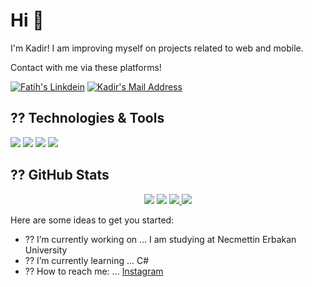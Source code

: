 
# Hi 👋

I'm Kadir! I am improving myself on projects related to web and mobile.

Contact with me via these platforms! 

  <a href="https://www.linkedin.com/in/kadir-aztekin-a3178b1a9/" target="_blank" rel="nofollow"><img alt="Fatih's Linkdein" src="https://img.shields.io/badge/LinkedIn-0077B5?style=for-the-badge&logo=linkedin&logoColor=white" /></a>
  <a href="mailto:aztekadir@gmail.com" target="_blank" rel="nofollow"><img alt="Kadir's Mail Address" src="https://img.shields.io/badge/Gmail-D14836?style=for-the-badge&logo=gmail&logoColor=white" /></a>

  
## ?? Technologies & Tools 
<img src="https://img.shields.io/badge/C%23-239120?style=for-the-badge&logo=c-sharp&logoColor=white"></img>
<img src="https://img.shields.io/badge/.NET-5C2D91?style=for-the-badge&logo=.net&logoColor=white"></img>
<img src="https://img.shields.io/badge/Microsoft_SQL_Server-CC2927?style=for-the-badge&logo=microsoft-sql-server&logoColor=white"></img>
<img src="https://img.shields.io/badge/Windows-0078D6?style=for-the-badge&logo=windows&logoColor=white"></img>

## ?? GitHub Stats

<p align="center">
  <img src="https://github-readme-stats.vercel.app/api?username=fatihkayan20&count_private=true&show_icons=true&theme=tokyonight">
  <img src="https://github-readme-stats.vercel.app/api/top-langs/?username=fatihkayan20&hide=python&layout=compact&show_icons=true&theme=tokyonight">
  <a href="https://github.com/kadir-aztekin">
    <img src="https://github-readme-stats.vercel.app/api/pin?username=fatihkayan20&repo=CarRent&show_icons=true&theme=tokyonight"</img>
  </a>
  <a href="https://github.com/kadir-aztekin">
    <img src="https://github-readme-stats.vercel.app/api/pin?username=fatihkayan20&repo=fatihkayan20&show_icons=true&theme=tokyonight"</img>
  </a>
</p>



Here are some ideas to get you started:

- ?? I’m currently working on ... I am studying at Necmettin Erbakan  University
- ?? I’m currently learning ... C#
- ?? How to reach me: ... [Instagram](https://www.instagram.com/aztekadir/)

